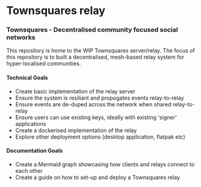 # Townsquares relay

### Townsquares - Decentralised community focused social networks

This repository is home to the WIP Townsquares server/relay. The focus of this repository
is to built a decentralised, mesh-based relay system for hyper-localised communities.

#### Technical Goals

- Create basic implementation of the relay server
- Ensure the system is resiliant and propogates events relay-to-relay
- Ensure events are de-duped across the network when shared relay-to-relay
- Ensure users can use existing keys, ideally with existing 'signer' applications
- Create a dockerised implementation of the relay
- Explore other deployment options (desktop application, flatpak etc)


#### Documentation Goals

- Create a Mermaid graph showcasing how clients and relays connect to each other
- Create a guide on how to set-up and deploy a Townsquares relay